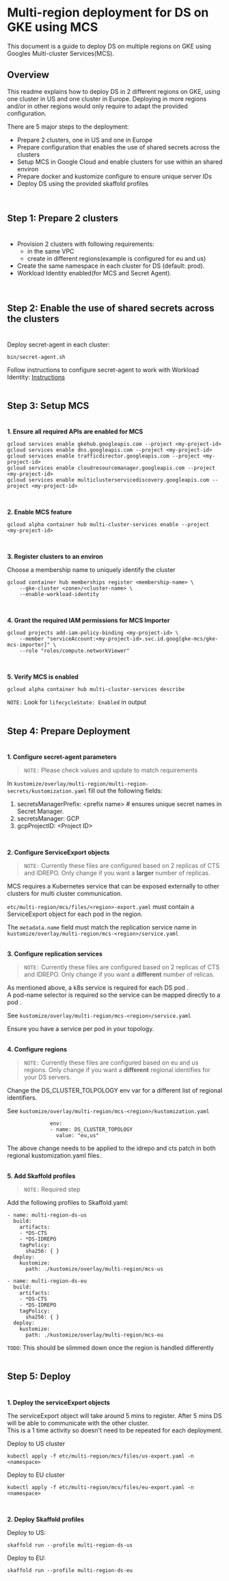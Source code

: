 # Multi-region deployment for DS on GKE using MCS

This document is a guide to deploy DS on multiple regions on GKE using Googles Multi-cluster Services(MCS).

## Overview
This readme explains how to deploy DS in 2 different regions on GKE, using one cluster in US and one cluster in Europe.
Deploying in more regions and/or in other regions would only require to adapt the provided configuration.

There are 5 major steps to the deployment:
* Prepare 2 clusters, one in US and one in Europe
* Prepare configuration that enables the use of shared secrets across the clusters
* Setup MCS in Google Cloud and enable clusters for use within an shared environ
* Prepare docker and kustomize configure to ensure unique server IDs
* Deploy DS using the provided skaffold profiles  
<br />

## Step 1: Prepare 2 clusters  
#
* Provision 2 clusters with following requirements:
  * in the same VPC
  * create in different regions(example is configured for eu and us)
* Create the same namespace in each cluster for DS (default: prod).
* Workload Identity enabled(for MCS and Secret Agent).  
<br />

## Step 2: Enable the use of shared secrets across the clusters
# 
Deploy secret-agent in each cluster:
```
bin/secret-agent.sh
```
Follow instructions to configure secret-agent to work with Workload Identity: [Instructions](https://github.com/ForgeRock/secret-agent#set-up-cloud-backup-with-gcp-secret-manager)  
<br />

## Step 3: Setup MCS
#

**1. Ensure all required APIs are enabled for MCS**  
```
gcloud services enable gkehub.googleapis.com --project <my-project-id>
gcloud services enable dns.googleapis.com --project <my-project-id>
gcloud services enable trafficdirector.googleapis.com --project <my-project-id>
gcloud services enable cloudresourcemanager.googleapis.com --project <my-project-id>
gcloud services enable multiclusterservicediscovery.googleapis.com --project <my-project-id>
```  
<br />

**2. Enable MCS feature**
```
gcloud alpha container hub multi-cluster-services enable --project <my-project-id>
```  
<br />  

**3. Register clusters to an environ**  

Choose a membership name to uniquely identify the cluster
```
gcloud container hub memberships register <membership-name> \
    --gke-cluster <zone>/<cluster-name> \
    --enable-workload-identity
```  
<br />  

**4. Grant the required IAM permissions for MCS Importer**  

```
gcloud projects add-iam-policy-binding <my-project-id> \
    --member "serviceAccount:<my-project-id>.svc.id.goog[gke-mcs/gke-mcs-importer]" \    
    --role "roles/compute.networkViewer"
```  
<br />  

**5. Verify MCS is enabled**  

```
gcloud alpha container hub multi-cluster-services describe
```
`NOTE:` Look for `lifecycleState: Enabled` in output  
<br />  

## Step 4: Prepare Deployment  
#  

**1. Configure secret-agent parameters**  
>`NOTE:` Please check values and update to match requirements

In `kustomize/overlay/multi-region/multi-region-secrets/kustomization.yaml` fill out the following fields:  
1. secretsManagerPrefix: \<prefix name\> # ensures unique secret names in Secret Manager.  
2. secretsManager: GCP
3. gcpProjectID: \<Project ID\>  
<br />  

**2. Configure ServiceExport objects**  

>`NOTE:` Currently these files are configured based on 2 replicas of CTS and IDREPO.  Only change if you want a **larger** number of replicas. 

MCS requires a Kubernetes service that can be exposed externally to other clusters for multi cluster communication.  

`etc/multi-region/mcs/files/<region>-export.yaml` must contain a ServiceExport object for each pod in the region.  

The `metadata.name` field must match the replication service name in `kustomize/overlay/multi-region/mcs-<region>/service.yaml`  
<br />  

**3. Configure replication services**  

>`NOTE:` Currently these files are configured based on 2 replicas of CTS and IDREPO.  Only change if you want a **different** number of relicas.  

As mentioned above, a k8s service is required for each DS pod .  
A pod-name selector is required so the service can be mapped directly to a pod .

See `kustomize/overlay/multi-region/mcs-<region>/service.yaml`  

Ensure you have a service per pod  in your topology.  
<br />

**4. Configure regions**  

>`NOTE:` Currently these files are configured based on eu and us regions.  Only change if you want a **different** regional identifies for your DS servers.  

Change the DS_CLUSTER_TOLPOLOGY env var for a different list of regional identifiers.

See `kustomize/overlay/multi-region/mcs-<region>/kustomization.yaml`  

```
              env: 
              - name: DS_CLUSTER_TOPOLOGY
                value: "eu,us"
```

The above change needs to be applied to the idrepo and cts patch in both regional kustomization.yaml files.  
<br />

**5. Add Skaffold profiles**  
>`NOTE:` Required step 

Add the following profiles to Skaffold.yaml:  
```
- name: multi-region-ds-us
  build:
    artifacts:
    - *DS-CTS
    - *DS-IDREPO
    tagPolicy:
      sha256: { }
  deploy:
    kustomize:
      path: ./kustomize/overlay/multi-region/mcs-us
  
- name: multi-region-ds-eu
  build:
    artifacts:
    - *DS-CTS
    - *DS-IDREPO
    tagPolicy:
      sha256: { }
  deploy:
    kustomize:
      path: ./kustomize/overlay/multi-region/mcs-eu
```  
`TODO`: This should be slimmed down once the region is handled differently  
<br />  

## Step 5: Deploy
#  

**1. Deploy the serviceExport objects**  

The serviceExport object will take around 5 mins to register.  After 5 mins DS will be able to communicate with the other cluster.  
This is a 1 time activity so doesn't need to be repeated for each deployment.  

Deploy to US cluster

```
kubectl apply -f etc/multi-region/mcs/files/us-export.yaml -n <namespace>
```  

Deploy to EU cluster

```
kubectl apply -f etc/multi-region/mcs/files/eu-export.yaml -n <namespace>
```
<br />

**2. Deploy Skaffold profiles**

Deploy to US:
```
skaffold run --profile multi-region-ds-us
```

Deploy to EU:
```
skaffold run --profile multi-region-ds-eu
```